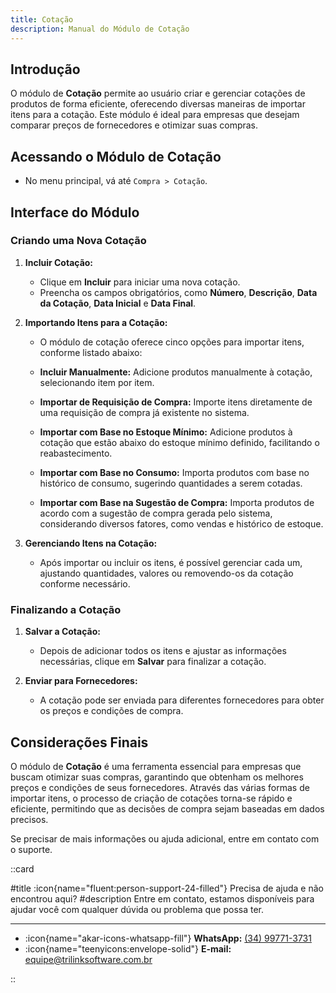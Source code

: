 ```yaml
---
title: Cotação
description: Manual do Módulo de Cotação
---
```


## Introdução

O módulo de **Cotação** permite ao usuário criar e gerenciar cotações de produtos de forma eficiente, oferecendo diversas maneiras de importar itens para a cotação. Este módulo é ideal para empresas que desejam comparar preços de fornecedores e otimizar suas compras.

## Acessando o Módulo de Cotação

- No menu principal, vá até `Compra > Cotação`.

## Interface do Módulo

### Criando uma Nova Cotação

1. **Incluir Cotação:**
   - Clique em **Incluir** para iniciar uma nova cotação.
   - Preencha os campos obrigatórios, como **Número**, **Descrição**, **Data da Cotação**, **Data Inicial** e **Data Final**.

2. **Importando Itens para a Cotação:**
   - O módulo de cotação oferece cinco opções para importar itens, conforme listado abaixo:

   - **Incluir Manualmente:** Adicione produtos manualmente à cotação, selecionando item por item.
   
   - **Importar de Requisição de Compra:** Importe itens diretamente de uma requisição de compra já existente no sistema.
   
   - **Importar com Base no Estoque Mínimo:** Adicione produtos à cotação que estão abaixo do estoque mínimo definido, facilitando o reabastecimento.
   
   - **Importar com Base no Consumo:** Importa produtos com base no histórico de consumo, sugerindo quantidades a serem cotadas.
   
   - **Importar com Base na Sugestão de Compra:** Importa produtos de acordo com a sugestão de compra gerada pelo sistema, considerando diversos fatores, como vendas e histórico de estoque.

3. **Gerenciando Itens na Cotação:**
   - Após importar ou incluir os itens, é possível gerenciar cada um, ajustando quantidades, valores ou removendo-os da cotação conforme necessário.

### Finalizando a Cotação

1. **Salvar a Cotação:**
   - Depois de adicionar todos os itens e ajustar as informações necessárias, clique em **Salvar** para finalizar a cotação.

2. **Enviar para Fornecedores:**
   - A cotação pode ser enviada para diferentes fornecedores para obter os preços e condições de compra.

## Considerações Finais

O módulo de **Cotação** é uma ferramenta essencial para empresas que buscam otimizar suas compras, garantindo que obtenham os melhores preços e condições de seus fornecedores. Através das várias formas de importar itens, o processo de criação de cotações torna-se rápido e eficiente, permitindo que as decisões de compra sejam baseadas em dados precisos.

Se precisar de mais informações ou ajuda adicional, entre em contato com o suporte.

::card

#title
:icon{name="fluent:person-support-24-filled"} Precisa de ajuda e não encontrou aqui?
#description
Entre em contato, estamos disponíveis para ajudar você com qualquer dúvida ou problema que possa ter.

---

- :icon{name="akar-icons-whatsapp-fill"} **WhatsApp:** [(34) 99771-3731](https://wa.me/trilinksoftware)
- :icon{name="teenyicons:envelope-solid"} **E-mail:** [equipe@trilinksoftware.com.br](mailto:equipe@trilinksoftware.com.br)

::
